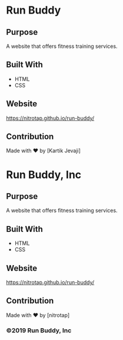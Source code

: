 # Run Buddy

## Purpose
A website that offers fitness training services.

## Built With
* HTML
* CSS

## Website
https://nitrotap.github.io/run-buddy/

## Contribution
Made with ❤️ by [Kartik Jevaji]

# Run Buddy, Inc

## Purpose
A website that offers fitness training services. 

## Built With
* HTML
* CSS

## Website
https://nitrotap.github.io/run-buddy/

## Contribution
Made with ❤️ by [nitrotap]

### ©️2019 Run Buddy, Inc 
